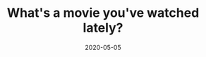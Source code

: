 ---
title: "What's a movie you've watched lately?"
date: '2020-05-05'
videoUrl: 'https://www.youtube.com/watch?v=QW-QKQ5p8NY'
---